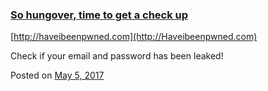 
### [So hungover, time to get a check up](https://fazthebro.com/2017/05/06/so-hungover-time-to-get-a-check-up/)

[http://haveibeenpwned.com](http://Haveibeenpwned.com)

Check if your email and password has been leaked!

Posted on [May 5, 2017](https://fazthebro.com/2017/05/05/breaking-customer-live-chat-available-on-ftb-com/)
